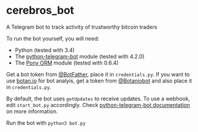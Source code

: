 # cerebros_bot
A Telegram bot to track activity of trustworthy bitcoin traders

To run the bot yourself, you will need: 
- Python (tested with 3.4)
- The [python-telegram-bot](https://github.com/python-telegram-bot/python-telegram-bot) module (tested with 4.2.0)
- The [Pony ORM](https://ponyorm.com/) module (tested with 0.6.4)

Get a bot token from [@BotFather](http://telegram.me/BotFather), place it in `credentials.py`. If you want to use [botan.io](http://botan.io/) for bot analyis, get a token from [@Botaniobot](http://telegram.me/Botaniobot) and also place it in `credentials.py`.

By default, the bot uses `getUpdates` to receive updates. To use a webhook, edit `start_bot.py` accordingly. Check [python-telegram-bot documentation](http://pythonhosted.org/python-telegram-bot/telegram.ext.updater.html#telegram.ext.updater.Updater.start_webhook) on more information.

Run the bot with `python3 bot.py`
